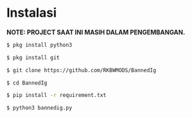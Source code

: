 # Instalasi
**NOTE: PROJECT SAAT INI MASIH DALAM PENGEMBANGAN.**

```bash
$ pkg install python3

$ pkg install git

$ git clone https://github.com/RKBWMODS/BannedIg

$ cd BannedIg

$ pip install -r requirement.txt

$ python3 bannedig.py
```
